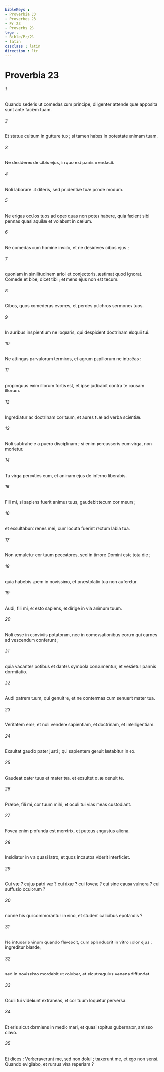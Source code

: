```yaml
---
bibleKeys : 
- Proverbia 23
- Proverbes 23
- Pr 23
- Proverbs 23
tags : 
- Bible/Pr/23
- latin
cssclass : latin
direction : ltr
---
```


# Proverbia 23

###### 1
Quando sederis ut comedas cum principe, diligenter attende quæ apposita sunt ante faciem tuam.
###### 2
Et statue cultrum in gutture tuo ; si tamen habes in potestate animam tuam.
###### 3
Ne desideres de cibis ejus, in quo est panis mendacii.
###### 4
Noli laborare ut diteris, sed prudentiæ tuæ ponde modum.
###### 5
Ne erigas oculos tuos ad opes quas non potes habere, quia facient sibi pennas quasi aquilæ et volabunt in cælum.
###### 6
Ne comedas cum homine invido, et ne desideres cibos ejus ;
###### 7
quoniam in similitudinem arioli et conjectoris, æstimat quod ignorat. Comede et bibe, dicet tibi ; et mens ejus non est tecum.
###### 8
Cibos, quos comederas evomes, et perdes pulchros sermones tuos.
###### 9
In auribus insipientium ne loquaris, qui despicient doctrinam eloquii tui.
###### 10
Ne attingas parvulorum terminos, et agrum pupillorum ne introëas :
###### 11
propinquus enim illorum fortis est, et ipse judicabit contra te causam illorum.
###### 12
Ingrediatur ad doctrinam cor tuum, et aures tuæ ad verba scientiæ.
###### 13
Noli subtrahere a puero disciplinam ; si enim percusseris eum virga, non morietur.
###### 14
Tu virga percuties eum, et animam ejus de inferno liberabis.
###### 15
Fili mi, si sapiens fuerit animus tuus, gaudebit tecum cor meum ;
###### 16
et exsultabunt renes mei, cum locuta fuerint rectum labia tua.
###### 17
Non æmuletur cor tuum peccatores, sed in timore Domini esto tota die ;
###### 18
quia habebis spem in novissimo, et præstolatio tua non auferetur.
###### 19
Audi, fili mi, et esto sapiens, et dirige in via animum tuum.
###### 20
Noli esse in conviviis potatorum, nec in comessationibus eorum qui carnes ad vescendum conferunt ;
###### 21
quia vacantes potibus et dantes symbola consumentur, et vestietur pannis dormitatio.
###### 22
Audi patrem tuum, qui genuit te, et ne contemnas cum senuerit mater tua.
###### 23
Veritatem eme, et noli vendere sapientiam, et doctrinam, et intelligentiam.
###### 24
Exsultat gaudio pater justi ; qui sapientem genuit lætabitur in eo.
###### 25
Gaudeat pater tuus et mater tua, et exsultet quæ genuit te.
###### 26
Præbe, fili mi, cor tuum mihi, et oculi tui vias meas custodiant.
###### 27
Fovea enim profunda est meretrix, et puteus angustus aliena.
###### 28
Insidiatur in via quasi latro, et quos incautos viderit interficiet.
###### 29
Cui væ ? cujus patri væ ? cui rixæ ? cui foveæ ? cui sine causa vulnera ? cui suffusio oculorum ?
###### 30
nonne his qui commorantur in vino, et student calicibus epotandis ?
###### 31
Ne intuearis vinum quando flavescit, cum splenduerit in vitro color ejus : ingreditur blande,
###### 32
sed in novissimo mordebit ut coluber, et sicut regulus venena diffundet.
###### 33
Oculi tui videbunt extraneas, et cor tuum loquetur perversa.
###### 34
Et eris sicut dormiens in medio mari, et quasi sopitus gubernator, amisso clavo.
###### 35
Et dices : Verberaverunt me, sed non dolui ; traxerunt me, et ego non sensi. Quando evigilabo, et rursus vina reperiam ?
